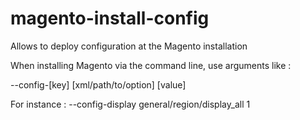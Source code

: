 magento-install-config
======================

Allows to deploy configuration at the Magento installation

When installing Magento via the command line, use arguments like :

--config-[key] [xml/path/to/option] [value]

For instance : --config-display general/region/display_all 1
